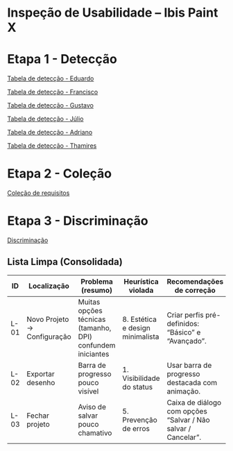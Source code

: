 # Inspeção de Usabilidade – Ibis Paint X


# Etapa 1 - Detecção
[Tabela de detecção - Eduardo](https://www.notion.so/27ae5c8c17aa81e0a52ace9f19c996c4?v=27ae5c8c17aa81fab37f000cf6418136&source=copy_link)

[Tabela de detecção - Francisco](https://www.notion.so/278e5c8c17aa81f59636f43d99b30d54?v=278e5c8c17aa8137a0ee000ccb3b2a92&source=copy_link)

[Tabela de detecção - Gustavo](https://www.notion.so/25db90d9fcb980fab35df19c5e51549a?v=25db90d9fcb980449d45000c6de61f7a&source=copy_link)

[Tabela de detecção - Júlio](https://www.notion.so/27b6b4a8653980d1a7b1de556aa90973?v=27b6b4a8653980169d88000c9babcff6&source=copy_link)

[Tabela de detecção - Adriano](https://www.notion.so/27de5c8c17aa81bc8d0bc7b5cce1d8e7?v=27de5c8c17aa818c9942000c80258ec8&source=copy_link)

[Tabela de detecção - Thamires](https://www.notion.so/27ce5c8c17aa803cbb0ac26785c41380?v=27ce5c8c17aa8095bbbf000cd009dc7d&source=copy_link)

# Etapa 2 - Coleção
[Coleção de requisitos](https://www.notion.so/27be5c8c17aa80ce8221c2fbbc98f32b?v=27be5c8c17aa800fa677000c93ead6f1&source=copy_link)

# Etapa 3 - Discriminação
[Discriminação](https://www.notion.so/27de5c8c17aa80c98f59ef967bbf3678?v=27de5c8c17aa8182ab2a000ca9d3fbf4&source=copy_link)

## Lista Limpa (Consolidada)

| ID   | Localização                 | Problema (resumo)                              | Heurística violada | Recomendações de correção                                    | Benefício esperado |
|------|-----------------------------|------------------------------------------------|--------------------|-------------------------------------------------------------|-------------------|
| L-01 | Novo Projeto → Configuração | Muitas opções técnicas (tamanho, DPI) confundem iniciantes | 8. Estética e design minimalista | Criar perfis pré-definidos: “Básico” e “Avançado”. | Facilita início para usuários novatos |
| L-02 | Exportar desenho            | Barra de progresso pouco visível                | 1. Visibilidade do status | Usar barra de progresso destacada com animação. | Feedback claro, menos incerteza |
| L-03 | Fechar projeto              | Aviso de salvar pouco chamativo                 | 5. Prevenção de erros | Caixa de diálogo com opções “Salvar / Não salvar / Cancelar”. | Evita perda de trabalho acidental |


